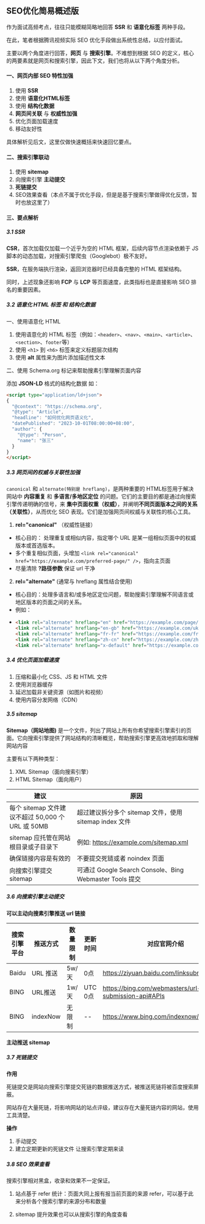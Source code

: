 ## SEO优化简易概述版

作为面试高频考点，往往只能模糊简略地回答 **SSR** 和 **语意化标签** 两种手段。

在此，笔者根据腾讯视频实际 SEO 优化手段做出系统性总结，以应付面试。

主要以两个角度进行回答，**网页** 与 **搜索引擎**。不难想到根据 SEO 的定义，核心的两要素就是网页和搜索引擎，因此下文，我们也将从以下两个角度分析。

#### 一、网页内部 SEO 特性加强

1. 使用 **SSR**
2. 使用 **语意化HTML标签**
3. 使用 **结构化数据**
4. **网页间关联** 与 **权威性加强**
5. 优化页面加载速度
6. 移动友好性

具体解析见后文，这里仅做快速概括来快速回忆要点。

#### 二、搜索引擎联动

1. 使用 **sitemap**
2. 向搜索引擎 **主动提交**
3. **死链提交**
4. SEO效果查看（本点不属于优化手段，但是是基于搜索引擎做得优化反馈，暂时也放这里了）

#### 三、要点解析

##### 3.1 SSR

**CSR**，首次加载仅加载一个近乎为空的 HTML 框架，后续内容节点渲染依赖于 JS 脚本的动态加载，对搜索引擎爬虫（Googlebot）极不友好。

**SSR**，在服务端执行渲染，返回浏览器时已经具备完整的 HTML 框架结构。

同时，上述现象还影响 **FCP** 与 **LCP** 等页面速度，此类指标也是直接影响 SEO 排名的重要因素。

##### 3.2 语意化 HTML 标签 和 结构化数据

一、使用语意化 HTML

1. 使用语意化的 HTML 标签（例如：`<header>`、`<nav>`、`<main>`、`<article>`、`<section>`、`footer`等）
2. 使用 `<h1>` 到 `<h6>` 标签来定义标题层次结构
3. 使用 **alt** 属性来为图片添加描述性文本

二、使用 Schema.org 标记来帮助搜素引擎理解页面内容

添加 **JSON-LD** 格式的结构化数据
如：
```html
<script type="application/ld+json">
{
  "@context": "https://schema.org",
  "@type": "Article",
  "headline": "如何优化网页语义化",
  "datePublished": "2023-10-01T08:00:00+08:00",
  "author": {
    "@type": "Person",
    "name": "张三"
  }
}
</script>
```

##### 3.3 网页间的权威与关联性加强

`canonical` 和 `alternate(特别是 hreflang)`，是两种重要的 HTML标签用于解决网站中 **内容重复** 和 **多语言/多地区定位** 的问题。它们的主要目的都是通过向搜索引擎传递明确的信号，来 **集中页面权重（权威）**，并阐明**不同页面版本之间的关系（关联性）**，从而优化 SEO 表现。它们是加强网页间权威与关联性的核心工具。

1. **rel="canonical"** （权威性链接）
- 核心目的：​​ ​处理重复或相似内容，指定哪个 URL 是某一组相似页面中的权威版本或首选版本。
- 多个重复相似页面，头增加 `<link rel="canonical" href="https://example.com/preferred-page/" />`，指向主页面
- 尽量清除 **?路径参数** 保证 url 干净

2. **rel="alternate"** (通常与 hreflang 属性结合使用)
- ​核心目的：​​ ​处理多语言和/或多地区定位问题，帮助搜索引擎理解不同语言或地区版本的页面之间的关系。
- 例如：
- ```html
  <link rel="alternate" hreflang="en" href="https://example.com/page/" />
  <link rel="alternate" hreflang="en-gb" href="https://example.com/uk/page/" />
  <link rel="alternate" hreflang="fr-fr" href="https://example.com/fr/page/" />
  <link rel="alternate" hreflang="zh-cn" href="https://example.com/zh-cn/page/" />
  <link rel="alternate" hreflang="x-default" href="https://example.com/page/" />
  ```
##### 3.4 优化页面加载速度

1. 压缩和最小化 CSS、JS 和 HTML 文件
2. 使用浏览器缓存
3. 延迟加载非关键资源（如图片和视频）
4. 使用内容分发网络（CDN）

##### 3.5 sitemap

**Sitemap（网站地图)** 是一个文件，列出了网站上所有你希望搜索引擎索引的页面。它向搜索引擎提供了网站结构的清晰概览，帮助搜索引擎更高效地抓取和理解网站内容

主要有以下两种类型：
1. XML Sitemap（面向搜索引擎）
2. HTML Sitemap（面向用户）

|建议|原因|
|--|--|
|每个 sitemap 文件建议不超过 50,000 个 URL 或 50MB|超过建议拆分多个 sitemap 文件，使用 sitemap index 文件|
|sitemap 应托管在网站根目录或子目录下|例如: https://example.com/sitemap.xml|
|确保链接内容是有效的|不要提交死链或者 noindex 页面|
|向搜索引擎提交 sitemap| 可通过 Google Search Console、Bing Webmaster Tools 提交|

##### 3.6 向搜索引擎主动提交

**可以主动向搜素引擎推送 url 链接**

|搜索引擎平台|推送方式|数量限制|更新时间|对应官网介绍|
|--|--|--|--|--|
|Baidu|URL 推送|5w/天|0点|https://ziyuan.baidu.com/linksubmit/index|
|BING|URL推送|1w/天|UTC 0点|https://bing.com/webmasters/url-submission-api#APIs|
|BING|indexNow|无限制|--|https://www.bing.com/indexnow/getstarted|

**主动推送 sitemap**

##### 3.7 死链提交

**作用**

死链提交是网站向搜索引擎提交死链的数据推送方式，被推送死链将被百度搜索屏蔽。

网站存在大量死链，将影响网站的站点评级，建议存在大量死链内容的网站，使用工具清楚。

**操作**

1. 手动提交
2. 建立定期更新的死链文件 让搜索引擎定期来读

##### 3.8 SEO 效果查看

搜索引擎相对黑盒，收录和效果不一定保证。

1. 站点基于 refer 统计：页面大同上报有报当前页面的来源 refer，可以基于此来分析各个搜索引擎的来源分布和数量

2. sitemap 提升效果也可以从搜索引擎的角度查看


